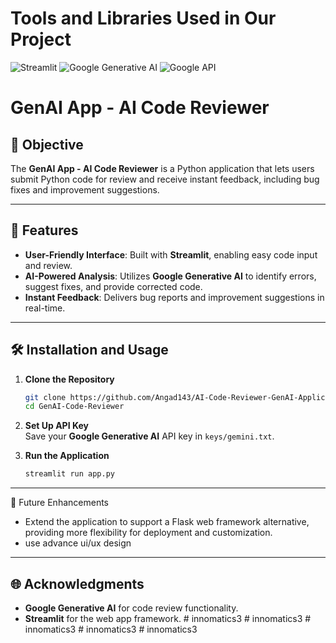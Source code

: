 # **Tools and Libraries Used in Our Project**

![Streamlit](https://img.shields.io/badge/Streamlit-FF4B4B?style=flat&logo=streamlit&logoColor=white)
![Google Generative AI](https://img.shields.io/badge/Google%20Generative%20AI-4285F4?style=flat&logo=google&logoColor=white)
![Google API](https://img.shields.io/badge/Google%20API-4285F4?style=flat&logo=google&logoColor=white)

# GenAI App - AI Code Reviewer

## 🚀 Objective
The **GenAI App - AI Code Reviewer** is a Python application that lets users submit Python code for review and receive instant feedback, including bug fixes and improvement suggestions.

---

## 🌟 Features
- **User-Friendly Interface**: Built with **Streamlit**, enabling easy code input and review.
- **AI-Powered Analysis**: Utilizes **Google Generative AI** to identify errors, suggest fixes, and provide corrected code.
- **Instant Feedback**: Delivers bug reports and improvement suggestions in real-time.

---

## 🛠️ Installation and Usage
1. **Clone the Repository**  
   ```bash
   git clone https://github.com/Angad143/AI-Code-Reviewer-GenAI-Application-.git
   cd GenAI-Code-Reviewer
   ```

2. **Set Up API Key**  
   Save your **Google Generative AI** API key in `keys/gemini.txt`.

3. **Run the Application**  
   ```bash
   streamlit run app.py
   ```

---

🎯 Future Enhancements
  - Extend the application to support a Flask web framework alternative, providing more flexibility for deployment and customization.
  - use advance ui/ux design
---

## 🌐 Acknowledgments
- **Google Generative AI** for code review functionality.  
- **Streamlit** for the web app framework.
#   i n n o m a t i c s 3  
 #   i n n o m a t i c s 3  
 #   i n n o m a t i c s 3  
 #   i n n o m a t i c s 3  
 #   i n n o m a t i c s 3  
 
